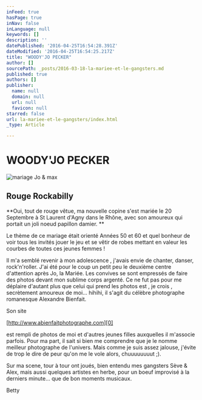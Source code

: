 ```yaml
---
inFeed: true
hasPage: true
inNav: false
inLanguage: null
keywords: []
description: ''
datePublished: '2016-04-25T16:54:28.391Z'
dateModified: '2016-04-25T16:54:25.217Z'
title: "WOODY'JO PECKER"
author: []
sourcePath: _posts/2016-03-18-la-mariee-et-le-gangsters.md
published: true
authors: []
publisher:
  name: null
  domain: null
  url: null
  favicon: null
starred: false
url: la-mariee-et-le-gangsters/index.html
_type: Article

---
```

# WOODY'JO PECKER
![mariage Jo & max](https://the-grid-user-content.s3-us-west-2.amazonaws.com/5240cdc8-4b81-43e2-a36b-7e2217a4d65b.jpg)

## Rouge Rockabilly

**Oui, tout de rouge vêtue, ma nouvelle copine s'est mariée le 20 Septembre à St Laurent d'Agny dans le Rhône, avec son amoureux qui portait un joli noeud papillon damier. **

Le thème de ce mariage était orienté Années 50 et 60 et quel bonheur de voir tous les invités jouer le jeu et se vêtir de robes mettant en valeur les courbes de toutes ces jeunes femmes ! 

Il m'a semblé revenir à mon adolescence , j'avais envie de chanter, danser, rock'n'roller. J'ai été pour le coup un petit peu le deuxième centre d'attention après Jo, la Mariée. Les convives se sont empressés de faire des photos devant mon sublime corps argenté. Ce ne fut pas pour me déplaire d'autant plus que celui qui prend les photos est , je crois , secrètement amoureux de moi... hihihi, il s'agit du célèbre photographe romanesque Alexandre Bienfait. 

Son site[][0]

[http://www.abienfaitphotographe.com][0]

est rempli de photos de moi et d'autres jeunes filles auxquelles il m'associe parfois. Pour ma part, il sait si bien me comprendre que je le nomme meilleur photographe de l'univers. Mais comme je suis assez jalouse, j'évite de trop le dire de peur qu'on me le vole alors, chuuuuuuuut ;).

Sur ma scene, tour à tour ont joués, bien entendu mes gangsters Sève & Alex, mais aussi quelques artistes en herbe, pour un boeuf improvisé à la derniers minute... que de bon moments musicaux.

Betty

[0]: http://www.abienfaitphotographe.com/
